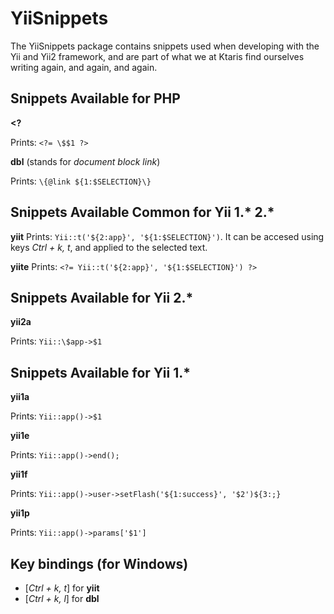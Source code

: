 YiiSnippets
===

The YiiSnippets package contains snippets used when developing with the Yii and Yii2 framework, and are part of what we at Ktaris find ourselves writing again, and again, and again.



Snippets Available for PHP
---



**&lt;?**

Prints: `<?= \$$1 ?>`

**dbl** (stands for *document block link*)

Prints: `\{@link ${1:$SELECTION}\}`



Snippets Available Common for Yii 1.\* 2.\*
---



**yiit**
Prints: `Yii::t('${2:app}', '${1:$SELECTION}')`. It can be accesed using keys *Ctrl + k, t*, and applied to the selected text.

**yiite**
Prints: `<?= Yii::t('${2:app}', '${1:$SELECTION}') ?>`



Snippets Available for Yii 2.\*
---



**yii2a**

Prints: `Yii::\$app->$1`



Snippets Available for Yii 1.\*
---



**yii1a**

Prints: `Yii::app()->$1`

**yii1e**

Prints: `Yii::app()->end();`

**yii1f**

Prints: `Yii::app()->user->setFlash('${1:success}', '$2')${3:;}`

**yii1p**

Prints: `Yii::app()->params['$1']`



Key bindings (for Windows)
---



 + [*Ctrl + k, t*] for **yiit**
 + [*Ctrl + k, l*] for **dbl**